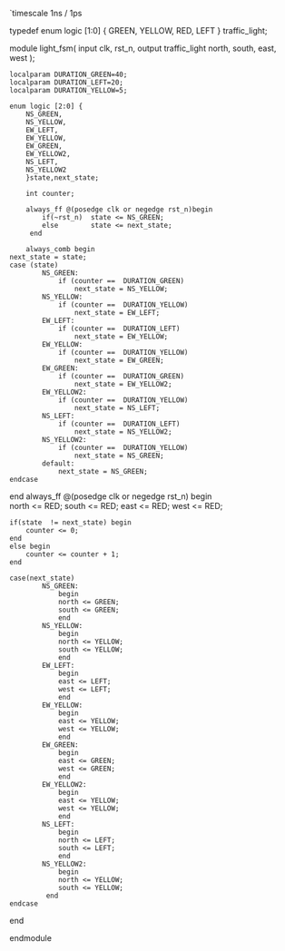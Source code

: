 `timescale 1ns / 1ps

typedef enum logic [1:0] {
    GREEN,
    YELLOW,
    RED,
    LEFT
    } traffic_light;
    



module light_fsm(
    input clk, rst_n,
    output traffic_light north, south, east, west
    );
    
    localparam DURATION_GREEN=40;
    localparam DURATION_LEFT=20;
    localparam DURATION_YELLOW=5;
    
    enum logic [2:0] {
        NS_GREEN,
        NS_YELLOW,
        EW_LEFT,
        EW_YELLOW,
        EW_GREEN,
        EW_YELLOW2,
        NS_LEFT,
        NS_YELLOW2
        }state,next_state;
        
        int counter;
        
        always_ff @(posedge clk or negedge rst_n)begin
            if(~rst_n)  state <= NS_GREEN;
            else        state <= next_state;
         end
         
        always_comb begin
    next_state = state;  
    case (state)
            NS_GREEN: 
                if (counter ==  DURATION_GREEN) 
                    next_state = NS_YELLOW;
            NS_YELLOW: 
                if (counter ==  DURATION_YELLOW) 
                    next_state = EW_LEFT;
            EW_LEFT: 
                if (counter ==  DURATION_LEFT) 
                    next_state = EW_YELLOW;
            EW_YELLOW: 
                if (counter ==  DURATION_YELLOW) 
                    next_state = EW_GREEN;
            EW_GREEN: 
                if (counter ==  DURATION_GREEN) 
                    next_state = EW_YELLOW2;
            EW_YELLOW2: 
                if (counter ==  DURATION_YELLOW) 
                    next_state = NS_LEFT;
            NS_LEFT: 
                if (counter ==  DURATION_LEFT) 
                    next_state = NS_YELLOW2;
            NS_YELLOW2: 
                if (counter ==  DURATION_YELLOW) 
                    next_state = NS_GREEN;
            default: 
                next_state = NS_GREEN;            
    endcase
end
    always_ff @(posedge clk or negedge rst_n)
begin   
    north <= RED;
    south <= RED;
    east  <= RED;
    west  <= RED;
    
    if(state  != next_state) begin
        counter <= 0;
    end
    else begin    
        counter <= counter + 1;
    end
    
    case(next_state)
            NS_GREEN: 
                begin 
                north <= GREEN;
                south <= GREEN;
                end
            NS_YELLOW: 
                begin
                north <= YELLOW;
                south <= YELLOW;
                end
            EW_LEFT: 
                begin
                east <= LEFT;
                west <= LEFT;
                end
            EW_YELLOW: 
                begin
                east <= YELLOW;
                west <= YELLOW;
                end
            EW_GREEN: 
                begin
                east <= GREEN;
                west <= GREEN; 
                end
            EW_YELLOW2: 
                begin 
                east <= YELLOW;
                west <= YELLOW;
                end
            NS_LEFT: 
                begin
                north <= LEFT;
                south <= LEFT;
                end
            NS_YELLOW2: 
                begin
                north <= YELLOW;
                south <= YELLOW;
             end  
    endcase 
end    
     
endmodule
